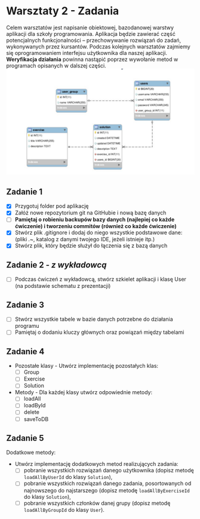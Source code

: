 # Warsztaty 2 - Zadania
Celem warsztatów jest napisanie obiektowej, bazodanowej warstwy aplikacji dla szkoły programowania. 
Aplikacja będzie zawierać część potencjalnych funkcjonalności – przechowywanie rozwiązań do zadań, wykonywanych przez kursantów.
Podczas kolejnych warsztatów zajmiemy się oprogramowaniem interfejsu użytkownika dla naszej
aplikacji.
**Weryfikacja działania** powinna nastąpić poprzez wywołanie metod w programach opisanych w dalszej części.
![schemat](Screenshot%20from%202018-07-29%2015-39-14.png)
## Zadanie 1
- [x] Przygotuj folder pod aplikację
- [x] Załóż nowe repozytorium git na GitHubie i nową bazę danych
- [ ] **Pamiętaj o robieniu backupów bazy danych (najlepiej co każde ćwiczenie) i tworzeniu commitów (również co każde ćwiczenie)**
- [x] Stwórz plik .gitignore i dodaj do niego wszystkie podstawowe dane: (pliki *.*~, katalog z danymi twojego IDE, jeżeli istnieje itp.)
- [x] Stwórz plik, który będzie służył do łączenia się z bazą danych

## Zadanie 2 - *z wykładowcą*
- [ ] Podczas ćwiczeń z wykładowcą, stwórz szkielet aplikacji i klasę User (na podstawie schematu z prezentacji)

## Zadanie 3
- [ ] Stwórz wszystkie tabele w bazie danych potrzebne do działania programu
- [ ] Pamiętaj o dodaniu kluczy głównych oraz powiązań między tabelami

## Zadanie 4
- Pozostałe klasy - Utwórz implementację pozostałych klas:
  - [ ] Group
  - [ ] Exercise
  - [ ] Solution
- Metody - Dla każdej klasy utwórz odpowiednie metody:
  - [ ] loadAll
  - [ ] loadById
  - [ ] delete
  - [ ] saveToDB
 
 ## Zadanie 5
 Dodatkowe metody:
 - Utwórz implementację dodatkowych metod realizujących zadania:
   - [ ] pobranie wszystkich rozwiązań danego użytkownika (dopisz metodę `loadAllByUserId` do klasy `Solution`),
   - [ ] pobranie wszystkich rozwiązań danego zadania, posortowanych od najnowszego do najstarszego (dopisz metodę `loadAllByExerciseId` do klasy `Solution`),
   - [ ] pobranie wszystkich członków danej grupy (dopisz metodę `loadAllByGroupId` do klasy `User`).
